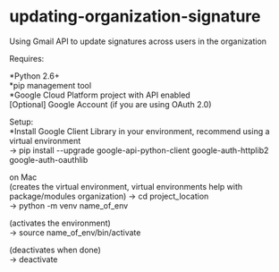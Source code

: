 # updating-organization-signature

Using Gmail API to update signatures across users in the organization  

Requires:  
  
*Python 2.6+  
*pip management tool  
*Google Cloud Platform project with API enabled  
[Optional] Google Account (if you are using OAuth 2.0)  

Setup:  
*Install Google Client Library in your environment, recommend using a virtual environment   
  -> pip install --upgrade google-api-python-client google-auth-httplib2 google-auth-oauthlib  

on Mac  
(creates the virtual environment, virtual environments help with package/modules organization)
  -> cd project_location  
  -> python -m venv name_of_env  

(activates the environment)  
  -> source name_of_env/bin/activate  

(deactivates when done)  
  -> deactivate  


